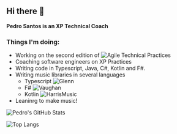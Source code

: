## Hi there 👋

**Pedro Santos is an XP Technical Coach**

### Things I'm doing:
- Working on the second edition of ![Agile Technical Practices](https://leanpub.com/agiletechnicalpracticesdistilled)
- Coaching software engineers on XP Practices
- Writing code in Typescript, Java, C#, Kotlin and F#.
- Writing music libraries in several languages
  - Typescript ![Glenn](https://github.com/pedromsantos/glenn)
  - F# ![Vaughan](https://github.com/pedromsantos/vaughan)
  - Kotlin ![HarrisMusic](https://github.com/pedromsantos/HarrisMusic)
- Leaninrg to make music!

![Pedro's GitHub Stats](https://github-readme-stats.vercel.app/api?username=pedromsantos&show_icons=true&theme=onedark&count_private=true)

![Top Langs](https://github-readme-stats.vercel.app/api/top-langs/?username=pedromsantos&layout=compact&theme=onedark&count_private=true)
